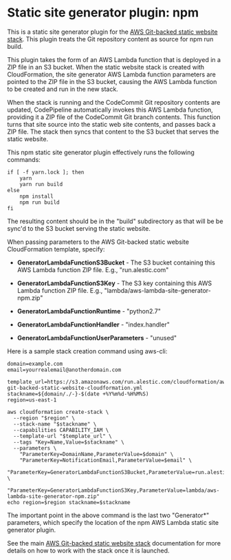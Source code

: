 
# Static site generator plugin: npm

This is a static site generator plugin for the [AWS Git-backed static
website stack][stack]. This plugin treats the Git repository content
as source for npm run build.

This plugin takes the form of an AWS Lambda function that is deployed
in a ZIP file in an S3 bucket. When the static website stack is
created with CloudFormation, the site generator AWS Lambda function
parameters are pointed to the ZIP file in the S3 bucket, causing the
AWS Lambda function to be created and run in the new stack.

When the stack is running and the CodeCommit Git repository contents
are updated, CodePipeline automatically invokes this AWS Lambda
function, providing it a ZIP file of the CodeCommit Git branch
contents. This function turns that site source into the static web
site contents, and passes back a ZIP file. The stack then syncs that
content to the S3 bucket that serves the static website.

This npm static site generator plugin effectively runs the following
commands:

    if [ -f yarn.lock ]; then
        yarn
        yarn run build
    else
        npm install
        npm run build
    fi

The resulting content should be in the "build" subdirectory as that
will be be sync'd to the S3 bucket serving the static website.

When passing parameters to the AWS Git-backed static website
CloudFormation template, specify:

- **GeneratorLambdaFunctionS3Bucket** - The S3 bucket containing this
  AWS Lambda function ZIP file. E.g., "run.alestic.com"

- **GeneratorLambdaFunctionS3Key** - The S3 key containing this AWS
  Lambda function ZIP file.  E.g.,
  "lambda/aws-lambda-site-generator-npm.zip"

- **GeneratorLambdaFunctionRuntime** - "python2.7"

- **GeneratorLambdaFunctionHandler** - "index.handler"

- **GeneratorLambdaFunctionUserParameters** - "unused"

Here is a sample stack creation command using aws-cli:

    domain=example.com
    email=yourrealemail@anotherdomain.com

    template_url=https://s3.amazonaws.com/run.alestic.com/cloudformation/aws-git-backed-static-website-cloudformation.yml
    stackname=${domain/./-}-$(date +%Y%m%d-%H%M%S)
    region=us-east-1

    aws cloudformation create-stack \
      --region "$region" \
      --stack-name "$stackname" \
      --capabilities CAPABILITY_IAM \
      --template-url "$template_url" \
      --tags "Key=Name,Value=$stackname" \
      --parameters \
        "ParameterKey=DomainName,ParameterValue=$domain" \
        "ParameterKey=NotificationEmail,ParameterValue=$email" \
        "ParameterKey=GeneratorLambdaFunctionS3Bucket,ParameterValue=run.alestic.com" \
        "ParameterKey=GeneratorLambdaFunctionS3Key,ParameterValue=lambda/aws-lambda-site-generator-npm.zip"
    echo region=$region stackname=$stackname

The important point in the above command is the last two "Generator*"
parameters, which specify the location of the npm AWS Lambda static
site generator plugin.

See the main [AWS Git-backed static website stack][stack]
documentation for more details on how to work with the stack once it
is launched.

[stack]: https://github.com/alestic/aws-git-backed-static-website
